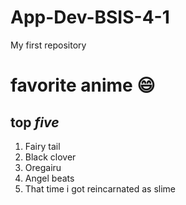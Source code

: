 # App-Dev-BSIS-4-1
My first repository

# favorite anime 😄
**top** *five*
---
1. Fairy tail 
2. Black clover
3. Oregairu
4. Angel beats
5. That time i got reincarnated as slime
   
